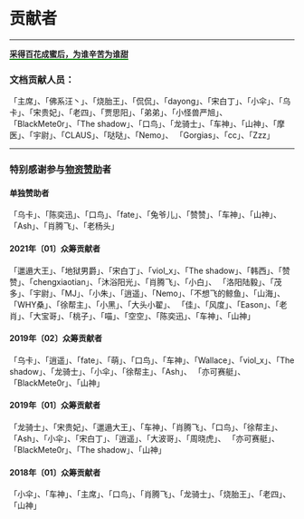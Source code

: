# 贡献者
---

<span style="border-bottom:2px solid green;">**采得百花成蜜后，为谁辛苦为谁甜**</span>

### 文档贡献人员：

「主席」、「佛系汪丶」、「烧胎王」、「侃侃」、「dayong」、「宋白丁」、「小伞」、「乌卡」、「宋贵妃」、「老四」、「贾思阳」、「弟弟」、「小怪兽严旭」、
「BlackMete0r」、「The shadow」、「口鸟」、「龙骑士」、「车神」、「山神」、「摩医」、「宇尉」、「CLAUS」、「哒哒」、「Nemo」、
「Gorgias」、「cc」、「Zzz」

---

### 特别感谢参与[**物资赞助**](materials-sponsor.html)者

#### 单独赞助者

「乌卡」、「陈奕迅」、「口鸟」、「fate」、「兔爷儿」、「赞赞」、「车神」、「山神」、「Ash」、「肖腾飞」、「老杨头」

#### 2021年〔01〕众筹贡献者

「邋遢大王」、「地狱男爵」、「宋白丁」、「viol_x」、「The shadow」、「韩西」、「赞赞」、「chengxiaotian」、「沐浴阳光」、「肖腾飞」、「小白」、
「洛阳陆毅」、「茂多」、「宇尉」、「MJ」、「小朱」、「逍遥」、「Nemo」、「不想飞的鲸鱼」、「山海」、「WHY桑」、「徐帮主」、「小黑」、「大头小翟」、
「佳」、「风度」、「Eason」、「老肖」、「大宝哥」、「桃子」、「喵」、「空空」、「陈奕迅」、「车神」、「山神」

#### 2019年〔02〕众筹贡献者

「乌卡」、「逍遥」、「fate」、「萌」、「口鸟」、「车神」、「Wallace」、「viol_x」、「The shadow」、「龙骑士」、「小伞」、「徐帮主」、「Ash」、
「亦可赛艇」、「BlackMete0r」、「山神」

#### 2019年〔01〕众筹贡献者

「龙骑士」、「宋贵妃」、「邋遢大王」、「车神」、「肖腾飞」、「口鸟」、「徐帮主」、「Ash」、「小伞」、「宋白丁」、「逍遥」、「大波哥」、「周晓虎」、
「亦可赛艇」、「BlackMete0r」、「The shadow」、「山神」

#### 2018年〔01〕众筹贡献者

「小伞」、「车神」、「主席」、「口鸟」、「肖腾飞」、「龙骑士」、「烧胎王」、「老四」、「山神」
